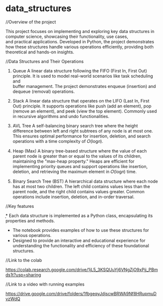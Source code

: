 # data_structures

//Overview of the project

This project focuses on implementing and exploring key data structures in computer science, showcasing their functionality, use cases,                                        
and practical applications. Developed in Python, the project demonstrates how these structures handle various operations efficiently,                                           providing both theoretical and hands-on insights.


//Data Structures and Their Operations

1. Queue
A linear data structure following the FIFO (First In, First Out) principle. It is used to model real-world scenarios like task scheduling and                           
buffer management. The project demonstrates enqueue (insertion) and dequeue (removal) operations.


2. Stack
A linear data structure that operates on the LIFO (Last In, First Out) principle. It supports operations like push (add an element), pop (remove an element), and peek (view the top element). Commonly used in recursive algorithms and undo functionalities.


3. AVL Tree
A self-balancing binary search tree where the height difference between left and right subtrees of any node is at most one.                                                   This ensures optimal performance for insertion, deletion, and search operations with a time complexity of 
𝑂(log⁡𝑛).


4. Heap (Max)
A binary tree-based structure where the value of each parent node is greater than or equal to the values of its children, maintaining the "max-heap property." Heaps are efficient for implementing priority queues and support operations like insertion, deletion, and retrieving the maximum element in 
𝑂(log𝑛) time.


5. Binary Search Tree (BST)
A hierarchical data structure where each node has at most two children. The left child contains values less than the parent node,                                          and the right child contains values greater. Common operations include insertion, deletion, and in-order traversal.


//Key features

ָָָ* Each data structure is implemented as a Python class, encapsulating its properties and methods.
* The notebook provides examples of how to use these structures for various operations.
* Designed to provide an interactive and educational experience for understanding the functionality and efficiency of these foundational structures.



//Link to the colab

https://colab.research.google.com/drive/1jL5_3KSQUuYj6VNgZjO9xPjj_PBmds1t?usp=sharing


//Link to a video with running examples

https://drive.google.com/drive/folders/1fbgeqyJdjscwBRWA9Nf8HRupmuDvzWdQ
